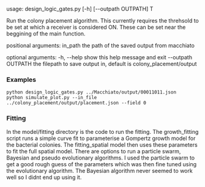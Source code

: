 
usage: design_logic_gates.py [-h] [--outpath OUTPATH] T

Run the colony placement algorithm. This currently requires the threhsold to be set at which a receiver is 
considered ON. These can be set near the beggining of the main function. 

positional arguments:
  in_path          the path of the saved output from macchiato

optional arguments:
  -h, --help         show this help message and exit
  --outpath OUTPATH  the filepath to save output in, default is
                     colony_placement/output


### Examples 
```
python design_logic_gates.py ../Macchiato/output/00011011.json
python simulate_plot.py --in_file ../colony_placement/output/placement.json --field 0

```

### Fitting 

In the model/fitting directory is the code to run the fitting. The growth_fitting script runs a simple curve fit to parameterise a Gompertz growth model for the bacterial colonies. The fitting_spatial model then uses these parameters to fit the full spatial model. There are options to run a particle swarm, Bayesian and pseudo evolutionary algorithms. I used the particle swarm to get a good rough guess of the parameters which was then fine tuned using the evolutionary algorithm. The Bayesian algorithm never seemed to work well so I didnt end up using it. 